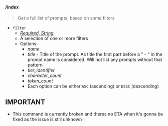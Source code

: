 #### /index
> Get a full list of prompts, based on some filters
- `filter`
  - *[Required, String](proompter-documentation/guides/Quickstart/Slash%20Commands.md####String)*
  - A selection of one or more filters
  - Options:
    - *name*
	- *title* - Title of the prompt. As title the first part before a " - " in the prompt name is considered. Will not list any prompts without that pattern
	- *tier_identifier*
	- *character_count*
	- *token_count*
	- Each option can be either `ASC` (ascending) or `DESC` (descending)

## IMPORTANT
- This command is currently broken and theres no ETA when it's gonna be fixed as the issue is still unknown
